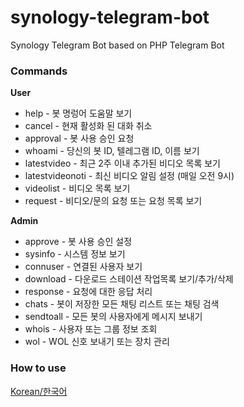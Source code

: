 # synology-telegram-bot
Synology Telegram Bot based on PHP Telegram Bot

### Commands
**User**
* help - 봇 명렁어 도움말 보기
* cancel - 현재 활성화 된 대화 취소
* approval - 봇 사용 승인 요청
* whoami - 당신의 봇 ID, 텔레그램 ID, 이름 보기
* latestvideo - 최근 2주 이내 추가된 비디오 목록 보기
* latestvideonoti - 최신 비디오 알림 설정 (매일 오전 9시)
* videolist - 비디오 목록 보기
* request - 비디오/문의 요청 또는 요청 목록 보기

**Admin**
* approve - 봇 사용 승인 설정  
* sysinfo - 시스템 정보 보기  
* connuser - 연결된 사용자 보기  
* download - 다운로드 스테이션 작업목록 보기/추가/삭제  
* response - 요청에 대한 응답 처리  
* chats - 봇이 저장한 모든 채팅 리스트 또는 채팅 검색  
* sendtoall - 모든 봇의 사용자에게 메시지 보내기  
* whois - 사용자 또는 그룹 정보 조회  
* wol - WOL 신호 보내기 또는 장치 관리  

### How to use
[Korean/한국어](https://tetzzang.com/%EC%8B%9C%EB%86%80%EB%A1%9C%EC%A7%80-%ED%85%94%EB%A0%88%EA%B7%B8%EB%9E%A8-%EB%B4%87/)
